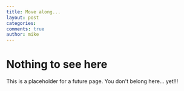 ```yaml
---
title: Move along...
layout: post
categories:
comments: true
author: mike
---
```


# Nothing to see here

This is a placeholder for a future page. You don't belong here... yet!!!

